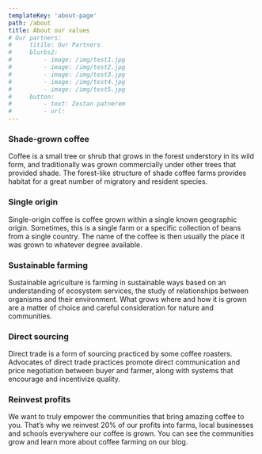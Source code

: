 ```yaml
---
templateKey: 'about-page'
path: /about
title: About our values
# Our partners:
#     titile: Our Partners
#     blurbs2:
#         - image: /img/test1.jpg
#         - image: /img/test2.jpg
#         - image: /img/test3.jpg
#         - image: /img/test4.jpg
#         - image: /img/test5.jpg
#     button:
#         - text: Zostan patnerem
#         - url: 
---
```

### Shade-grown coffee
Coffee is a small tree or shrub that grows in the forest understory in its wild form, and traditionally was grown commercially under other trees that provided shade. The forest-like structure of shade coffee farms provides habitat for a great number of migratory and resident species.

### Single origin
Single-origin coffee is coffee grown within a single known geographic origin. Sometimes, this is a single farm or a specific collection of beans from a single country. The name of the coffee is then usually the place it was grown to whatever degree available.

### Sustainable farming
Sustainable agriculture is farming in sustainable ways based on an understanding of ecosystem services, the study of relationships between organisms and their environment. What grows where and how it is grown are a matter of choice and careful consideration for nature and communities.

### Direct sourcing
Direct trade is a form of sourcing practiced by some coffee roasters. Advocates of direct trade practices promote direct communication and price negotiation between buyer and farmer, along with systems that encourage and incentivize quality.

### Reinvest profits
We want to truly empower the communities that bring amazing coffee to you. That’s why we reinvest 20% of our profits into farms, local businesses and schools everywhere our coffee is grown. You can see the communities grow and learn more about coffee farming on our blog.
